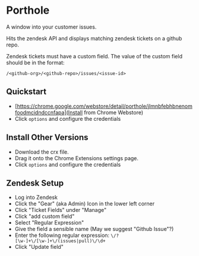 Porthole
========

A window into your customer issues.

Hits the zendesk API and displays matching zendesk tickets on a github repo.

Zendesk tickets must have a custom field.
The value of the custom field should be in the format:
```
/<github-org>/<github-repo>/issues/<issue-id>
```

## Quickstart

- [https://chrome.google.com/webstore/detail/porthole/jlmnbfebhbnenomfoodmcidndccnfapa](Install from Chrome Webstore)
- Click `options` and configure the credentials

## Install Other Versions
- Download the crx file.
- Drag it onto the Chrome Extensions settings page.
- Click `options` and configure the credentials

## Zendesk Setup
- Log into Zendesk
- Click the "Gear" (aka Admin) Icon in the lower left corner
- Click "Ticket Fields" under "Manage"
- Click "add custom field"
- Select "Regular Expression"
- Give the field a sensible name (May we suggest "Github Issue"?)
- Enter the following regular expression: `\/?[\w-]+\/[\w-]+\/(issues|pull)\/\d+`
- Click "Update field"
